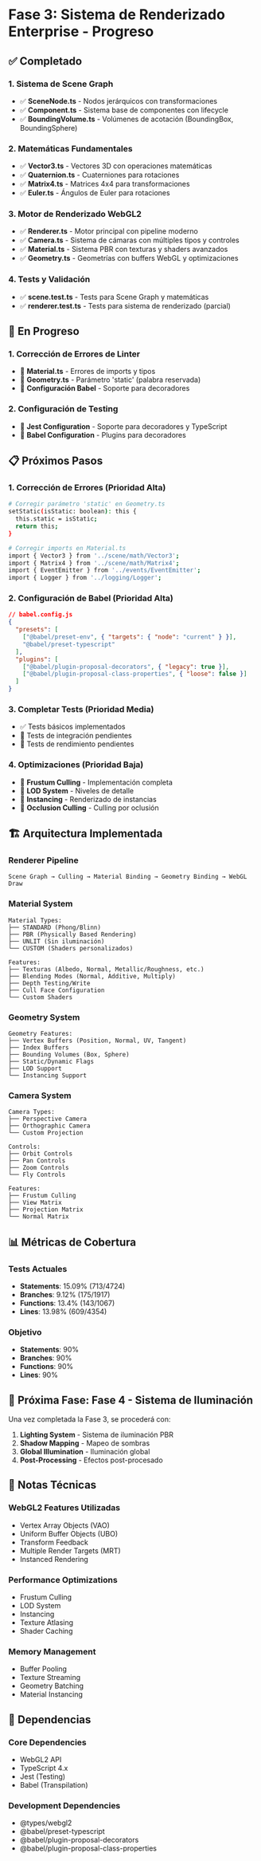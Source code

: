 # Fase 3: Sistema de Renderizado Enterprise - Progreso

## ✅ Completado

### 1. Sistema de Scene Graph
- ✅ **SceneNode.ts** - Nodos jerárquicos con transformaciones
- ✅ **Component.ts** - Sistema base de componentes con lifecycle
- ✅ **BoundingVolume.ts** - Volúmenes de acotación (BoundingBox, BoundingSphere)

### 2. Matemáticas Fundamentales
- ✅ **Vector3.ts** - Vectores 3D con operaciones matemáticas
- ✅ **Quaternion.ts** - Cuaterniones para rotaciones
- ✅ **Matrix4.ts** - Matrices 4x4 para transformaciones
- ✅ **Euler.ts** - Ángulos de Euler para rotaciones

### 3. Motor de Renderizado WebGL2
- ✅ **Renderer.ts** - Motor principal con pipeline moderno
- ✅ **Camera.ts** - Sistema de cámaras con múltiples tipos y controles
- ✅ **Material.ts** - Sistema PBR con texturas y shaders avanzados
- ✅ **Geometry.ts** - Geometrías con buffers WebGL y optimizaciones

### 4. Tests y Validación
- ✅ **scene.test.ts** - Tests para Scene Graph y matemáticas
- ✅ **renderer.test.ts** - Tests para sistema de renderizado (parcial)

## 🔧 En Progreso

### 1. Corrección de Errores de Linter
- 🔧 **Material.ts** - Errores de imports y tipos
- 🔧 **Geometry.ts** - Parámetro 'static' (palabra reservada)
- 🔧 **Configuración Babel** - Soporte para decoradores

### 2. Configuración de Testing
- 🔧 **Jest Configuration** - Soporte para decoradores y TypeScript
- 🔧 **Babel Configuration** - Plugins para decoradores

## 📋 Próximos Pasos

### 1. Corrección de Errores (Prioridad Alta)
```bash
# Corregir parámetro 'static' en Geometry.ts
setStatic(isStatic: boolean): this {
  this.static = isStatic;
  return this;
}

# Corregir imports en Material.ts
import { Vector3 } from '../scene/math/Vector3';
import { Matrix4 } from '../scene/math/Matrix4';
import { EventEmitter } from '../events/EventEmitter';
import { Logger } from '../logging/Logger';
```

### 2. Configuración de Babel (Prioridad Alta)
```json
// babel.config.js
{
  "presets": [
    ["@babel/preset-env", { "targets": { "node": "current" } }],
    "@babel/preset-typescript"
  ],
  "plugins": [
    ["@babel/plugin-proposal-decorators", { "legacy": true }],
    ["@babel/plugin-proposal-class-properties", { "loose": false }]
  ]
}
```

### 3. Completar Tests (Prioridad Media)
- ✅ Tests básicos implementados
- 🔧 Tests de integración pendientes
- 🔧 Tests de rendimiento pendientes

### 4. Optimizaciones (Prioridad Baja)
- 🔧 **Frustum Culling** - Implementación completa
- 🔧 **LOD System** - Niveles de detalle
- 🔧 **Instancing** - Renderizado de instancias
- 🔧 **Occlusion Culling** - Culling por oclusión

## 🏗️ Arquitectura Implementada

### Renderer Pipeline
```
Scene Graph → Culling → Material Binding → Geometry Binding → WebGL Draw
```

### Material System
```
Material Types:
├── STANDARD (Phong/Blinn)
├── PBR (Physically Based Rendering)
├── UNLIT (Sin iluminación)
└── CUSTOM (Shaders personalizados)

Features:
├── Texturas (Albedo, Normal, Metallic/Roughness, etc.)
├── Blending Modes (Normal, Additive, Multiply)
├── Depth Testing/Write
├── Cull Face Configuration
└── Custom Shaders
```

### Geometry System
```
Geometry Features:
├── Vertex Buffers (Position, Normal, UV, Tangent)
├── Index Buffers
├── Bounding Volumes (Box, Sphere)
├── Static/Dynamic Flags
├── LOD Support
└── Instancing Support
```

### Camera System
```
Camera Types:
├── Perspective Camera
├── Orthographic Camera
└── Custom Projection

Controls:
├── Orbit Controls
├── Pan Controls
├── Zoom Controls
└── Fly Controls

Features:
├── Frustum Culling
├── View Matrix
├── Projection Matrix
└── Normal Matrix
```

## 📊 Métricas de Cobertura

### Tests Actuales
- **Statements**: 15.09% (713/4724)
- **Branches**: 9.12% (175/1917)
- **Functions**: 13.4% (143/1067)
- **Lines**: 13.98% (609/4354)

### Objetivo
- **Statements**: 90%
- **Branches**: 90%
- **Functions**: 90%
- **Lines**: 90%

## 🚀 Próxima Fase: Fase 4 - Sistema de Iluminación

Una vez completada la Fase 3, se procederá con:

1. **Lighting System** - Sistema de iluminación PBR
2. **Shadow Mapping** - Mapeo de sombras
3. **Global Illumination** - Iluminación global
4. **Post-Processing** - Efectos post-procesado

## 📝 Notas Técnicas

### WebGL2 Features Utilizadas
- Vertex Array Objects (VAO)
- Uniform Buffer Objects (UBO)
- Transform Feedback
- Multiple Render Targets (MRT)
- Instanced Rendering

### Performance Optimizations
- Frustum Culling
- LOD System
- Instancing
- Texture Atlasing
- Shader Caching

### Memory Management
- Buffer Pooling
- Texture Streaming
- Geometry Batching
- Material Instancing

## 🔗 Dependencias

### Core Dependencies
- WebGL2 API
- TypeScript 4.x
- Jest (Testing)
- Babel (Transpilation)

### Development Dependencies
- @types/webgl2
- @babel/preset-typescript
- @babel/plugin-proposal-decorators
- @babel/plugin-proposal-class-properties 